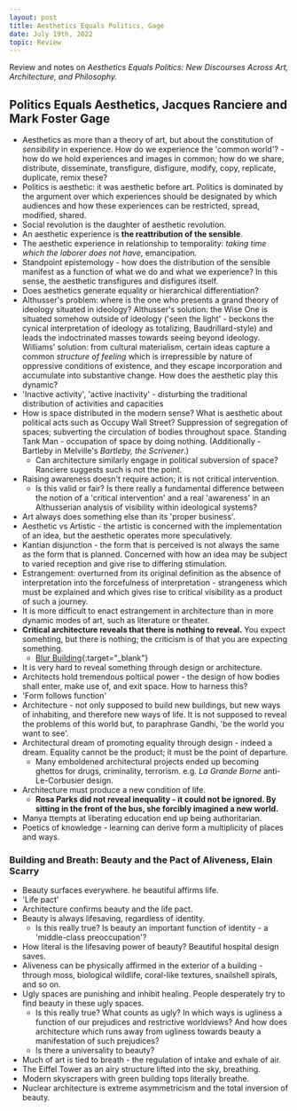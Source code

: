 ```yaml
---
layout: post
title: Aesthetics Equals Politics, Gage
date: July 19th, 2022
topic: Review
---
```


Review and notes on *Aesthetics Equals Politics: New Discourses Across Art, Architecture, and Philosophy.*

## Politics Equals Aesthetics, Jacques Ranciere and Mark Foster Gage
- Aesthetics as more than a theory of art, but about the constitution of *sensibility* in experience. How do we experience the 'common world'? - how do we hold experiences and images in common; how do we share, distribute, disseminate, transfigure, disfigure, modify, copy, replicate, duplicate, remix these?
- Politics is aesthetic: it was aesthetic before art. Politics is dominated by the argument over which experiences should be designated by which audiences and how these experiences can be restricted, spread, modified, shared.
- Social revolution is the daughter of aesthetic revolution. 
- An aesthetic experience is **the reattribution of the sensible**.
- The aesthetic experience in relationship to temporality: *taking time which the laborer does not have*, emancipation.
- Standpoint epistemology - how does the distribution of the sensible manifest as a function of what we do and what we experience? In this sense, the aesthetic transfigures and disfigures itself.
- Does aesthetics generate equality or hierarchical differentiation?
- Althusser's problem: where is the one who presents a grand theory of ideology situated in ideology? Althusser's solution: the Wise One is situated somehow outside of ideology ('seen the light' - beckons the cynical interpretation of ideology as totalizing, Baudrillard-style) and leads the indoctrinated masses towards seeing beyond ideology. Williams' solution: from cultural materialism, certain ideas capture a common *structure of feeling* which is irrepressible by nature of oppressive conditions of existence, and they escape incorporation and accumulate into substantive change. How does the aesthetic play this dynamic?
- 'Inactive activity', 'active inactivity' - disturbing the traditional distribution of activities and capacities
- How is space distributed in the modern sense? What is aesthetic about political acts such as Occupy Wall Street? Suppression of segregation of spaces; subverting the circulation of bodies throughout space. Standing Tank Man - occupation of space by doing nothing. (Additionally - Bartleby in Melville's *Bartleby, the Scrivener*.)
  - Can architecture similarly engage in political subversion of space? Ranciere suggests such is not the point.
- Raising awareness doesn't require action; it is not critical intervention.
  - Is this valid or fair? Is there really a fundamental difference between the notion of a 'critical intervention' and a real 'awareness' in an Althusserian analysis of visibility within ideological systems?
- Art always does something else than its 'proper business'. 
- Aesthetic vs Artistic - the artistic is concerned with the implementation of an idea, but the aesthetic operates more speculatively.
- Kantian disjunction - the form that is perceived is not always the same as the form that is planned. Concerned with how an idea may be subject to varied reception and give rise to differing stimulation.
- Estrangement: overturned from its original definition as the absence of interpretation into the forcefulness of interpretation - strangeness which must be explained and which gives rise to critical visibility as a product of such a journey.
- It is more difficult to enact estrangement in architecture than in more dynamic modes of art, such as literature or theater.
- **Critical architecture reveals that there is nothing to reveal.** You expect somehting, but there is nothing; the criticism is of that you are expecting something.
  - [Blur Building](https://atmospherics3.wordpress.com/about/){:target="_blank"}
- It is very hard to reveal something through design or architecture.
- Architects hold tremendous poltiical power - the design of how bodies shall enter, make use of, and exit space. How to harness this?
- 'Form follows function'
- Architecture - not only supposed to build new buildings, but new ways of inhabiting, and therefore new ways of life. It is not supposed to reveal the problems of this world but, to paraphrase Gandhi, 'be the world you want to see'.
- Architectural dream of promoting equality through design - indeed a dream. Equality cannot be the product; it must be the point of departure.
  - Many emboldened architectural projects ended up becoming ghettos for drugs, criminality, terrorism. e.g. *La Grande Borne* anti-Le-Corbusier design.
- Architecture must produce a new condition of life.
  - **Rosa Parks did not reveal inequality - it could not be ignored. By sitting in the front of the bus, she forcibly imagined a new world.**
- Manya ttempts at liberating education end up being authoritarian.
- Poetics of knowledge - learning can derive form a multiplicity of places and ways.

### Building and Breath: Beauty and the Pact of Aliveness, Elain Scarry
- Beauty surfaces everywhere. he beautiful affirms life.
- 'Life pact'
- Architecture confirms beauty and the life pact.
- Beauty is always lifesaving, regardless of identity.
  - Is this really true? Is beauty an important function of identity - a 'middle-class preoccupation'?
- How literal is the lifesaving power of beauty? Beautiful hospital design saves.
- Aliveness can be physically affirmed in the exterior of a building - through moss, biological wildlife, coral-like textures, snailshell spirals, and so on.
- Ugly spaces are punishing and inhibit healing. People desperately try to find beauty in these ugly spaces.
  - Is this really true? What counts as ugly? In which ways is ugliness a function of our prejudices and restrictive worldviews? And how does architecture which runs away from ugliness towards beauty a manifestation of such prejudices?
  - Is there a universality to beauty?
- Much of art is tied to breath - the regulation of intake and exhale of air.
- The Eiffel Tower as an airy structure lifted into the sky, breathing.
- Modern skyscrapers with green building tops literally breathe.
- Nuclear architecture is extreme asymmetricism and the total inversion of beauty.













